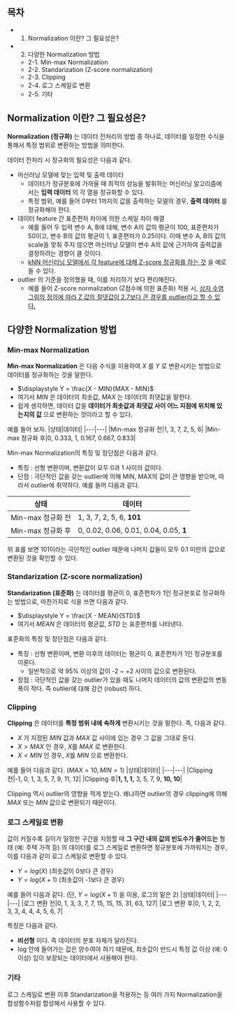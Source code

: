 ## 목차
* 1. Normalization 이란? 그 필요성은?
* 2. 다양한 Normalization 방법
  * 2-1. Min-max Normalization
  * 2-2. Standarization (Z-score normalization)
  * 2-3. Clipping
  * 2-4. 로그 스케일로 변환
  * 2-5. 기타

## Normalization 이란? 그 필요성은?
**Normalization (정규화)** 는 데이터 전처리의 방법 중 하나로, 데이터를 일정한 수식을 통해서 특정 범위로 변환하는 방법을 의미한다.

데이터 전처리 시 정규화의 필요성은 다음과 같다.
* 머신러닝 모델에 맞는 입력 및 출력 데이터
  * 데이터가 정규분포에 가까울 때 최적의 성능을 발휘하는 머신러닝 알고리즘에서는 **입력 데이터** 의 각 열을 정규화할 수 있다.
  * 특정 범위, 예를 들어 0부터 1까지의 값을 출력하는 모델의 경우, **출력 데이터** 를 정규화해야 한다.
* 데이터 feature 간 표준편차 차이에 의한 스케일 차이 해결
  * 예를 들어 두 입력 변수 A, B에 대해, 변수 A의 값의 평균이 100, 표준편차가 50이고, 변수 B의 값의 평균이 1, 표준편차가 0.25이다. 이때 변수 A, B의 값의 scale을 맞춰 주지 않으면 머신러닝 모델이 변수 A의 값에 근거하여 출력값을 결정하려는 경향이 클 것이다.
  * [kNN 머신러닝 모델에서 각 feature에 대해 Z-score 정규화를 하는 것](https://github.com/WannaBeSuperteur/AI-study/blob/main/AI%20Basics/Machine%20Learning%20Models/%EB%A8%B8%EC%8B%A0%EB%9F%AC%EB%8B%9D_%EB%AA%A8%EB%8D%B8_KNN.md) 을 예로 들 수 있다.
* outlier 의 기준을 정의했을 때, 이를 처리하기 보다 편리해진다.
  * 예를 들어 Z-score normalization (Z점수에 의한 표준화) 적용 시, [상자 수염 그림의 정의에 따라 Z 값의 절댓값이 2.7보다 큰 경우를 outlier라고 할 수 있다.](https://github.com/WannaBeSuperteur/AI-study/blob/main/AI%20Basics/Data%20Science%20Basics/%EB%8D%B0%EC%9D%B4%ED%84%B0_%EC%82%AC%EC%9D%B4%EC%96%B8%EC%8A%A4_%EA%B8%B0%EC%B4%88_%EC%83%81%EC%9E%90%EC%88%98%EC%97%BC%EA%B7%B8%EB%A6%BC.md)

## 다양한 Normalization 방법

### Min-max Normalization
**Min-max Normalization** 은 다음 수식을 이용하여 $X$ 를 $Y$ 로 변환시키는 방법으로 데이터를 정규화하는 것을 말한다.
* $\displaystyle Y = \frac{X - MIN}{MAX - MIN}$
* 여기서 $MIN$ 은 데이터의 최솟값, $MAX$ 는 데이터의 최댓값을 말한다.
* 쉽게 생각하면, 데이터 값을 **데이터가 최솟값과 최댓값 사이 어느 지점에 위치해 있는지의 값** 으로 변환하는 것이라고 할 수 있다.

예를 들어 보자.
|상태|데이터|
|---|---|
|Min-max 정규화 전|1, 3, 7, 2, 5, 6|
|Min-max 정규화 후|0, 0.333, 1, 0.167, 0.667, 0.833|

Min-max Normalization의 특징 및 장단점은 다음과 같다.
* 특징 : 선형 변환이며, 변환값이 모두 0과 1 사이의 값이다.
* 단점 : 극단적인 값을 갖는 outlier에 의해 MIN, MAX의 값이 큰 영향을 받으며, 따라서 outlier에 취약하다. 예를 들어 다음과 같다.

|상태|데이터|
|---|---|
|Min-max 정규화 전|1, 3, 7, 2, 5, 6, **101**|
|Min-max 정규화 후|0, 0.02, 0.06, 0.01, 0.04, 0.05, **1**|

위 표를 보면 101이라는 극단적인 outlier 때문에 나머지 값들이 모두 0.1 미만의 값으로 변환된 것을 확인할 수 있다.

### Standarization (Z-score normalization)
**Standarization (표준화)** 는 데이터를 평균이 0, 표준편차가 1인 정규분포로 정규화하는 방법으로, 마찬가지로 식을 쓰면 다음과 같다.
* $\displaystyle Y = \frac{X - MEAN}{STD}$
* 여기서 $MEAN$ 은 데이터의 평균값, $STD$ 는 표준편차를 나타낸다.

표준화의 특징 및 장단점은 다음과 같다.
* 특징 : 선형 변환이며, 변환 이후의 데이터는 평균이 0, 표준편차가 1인 정규분포를 이룬다.
  * 일반적으로 약 95% 이상의 값이 -2 ~ +2 사이의 값으로 변환된다.
* 장점 : 극단적인 값을 갖는 outlier가 있을 때도 나머지 데이터의 값의 변환값의 변동폭이 작다. 즉 outlier에 대해 강건 (robust) 하다.

### Clipping
**Clipping** 은 데이터를 **특정 범위 내에 속하게** 변환시키는 것을 말한다. 즉, 다음과 같다.
* $X$ 가 지정된 $MIN$ 값과 $MAX$ 값 사이에 있는 경우 그 값을 그대로 둔다.
* $X > MAX$ 인 경우, $X$를 $MAX$ 로 변환한다.
* $X < MIN$ 인 경우, $X$를 $MIN$ 으로 변환한다.

예를 들어 다음과 같다. ($MAX=10, MIN=1$)
|상태|데이터|
|---|---|
|Clipping 전|-1, 0, 1, 3, 5, 7, 9, 11, 12|
|Clipping 후|**1, 1, 1,** 3, 5, 7, 9, **10, 10**|

Clipping 역시 outlier의 영향을 적게 받는다. 왜냐하면 outlier의 경우 clipping에 의해 $MAX$ 또는 $MIN$ 값으로 변환되기 때문이다.

### 로그 스케일로 변환
값이 커질수록 길이가 일정한 구간을 지정할 때 **그 구간 내의 값의 빈도수가 줄어드는** 형태 (예: 주택 가격 등) 의 데이터를 로그 스케일로 변환하면 정규분포에 가까워지는 경우, 이를 다음과 같이 로그 스케일로 변환할 수 있다.
* $Y = log(X)$ (최솟값이 0보다 큰 경우)
* $Y = log(X + 1)$ (최솟값이 -1보다 큰 경우)

예를 들어 다음과 같다. (단, $Y = log(X + 1)$ 을 이용, 로그의 밑은 2)
|상태|데이터|
|---|---|
|로그 변환 전|0, 1, 3, 3, 7, 7, 15, 15, 15, 31, 63, 127|
|로그 변환 후|0, 1, 2, 2, 3, 3, 4, 4, 4, 5, 6, 7|

특징은 다음과 같다.
* **비선형** 이다. 즉 데이터의 분포 자체가 달라진다.
* log 안에 들어가는 값은 양수여야 하기 때문에, 최솟값이 반드시 특정 값 이상 (예: 0 이상) 임이 보장되는 데이터에서 사용해야 한다.

### 기타
로그 스케일로 변환 이후 Standarization을 적용하는 등 여러 가지 Normalization을 합성함수처럼 합성해서 사용할 수 있다.
